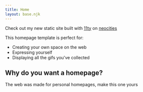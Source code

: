 ```yaml
---
title: Home
layout: base.njk
---
```


Check out my new static site built with [11ty](https://11ty.dev) on [neocities](https://neocities.org/)

This homepage template is perfect for:

- Creating your own space on the web
- Expressing yourself
- Displaying all the gifs you've collected

## Why do you want a homepage?

The web was made for personal homepages, make this one yours
